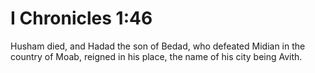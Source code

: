 # I Chronicles 1:46

Husham died, and Hadad the son of Bedad, who defeated Midian in the country of Moab, reigned in his place, the name of his city being Avith.
